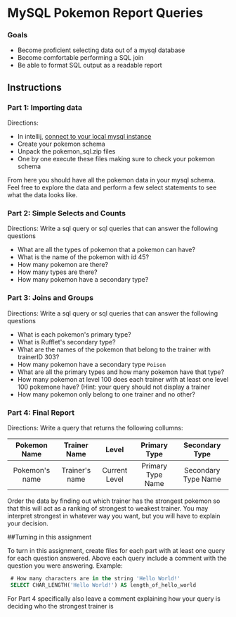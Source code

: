 # MySQL Pokemon Report Queries

### Goals
* Become proficient selecting data out of a mysql database
* Become comfortable performing a SQL join
* Be able to format SQL output as a readable report

## Instructions

### Part 1: Importing data
Directions:

* In intellij, [connect to your local mysql instance](https://www.jetbrains.com/help/idea/connecting-to-a-database.html#mysql)
* Create your pokemon schema
* Unpack the pokemon_sql.zip files
* One by one execute these files making sure to check your pokemon schema

From here you should have all the pokemon data in your mysql schema. Feel free to explore the data and perform a few select statements to see what the data looks like.

### Part 2: Simple Selects and Counts

Directions: Write a sql query or sql queries that can answer the following questions

* What are all the types of pokemon that a pokemon can have?
* What is the name of the pokemon with id 45?
* How many pokemon are there?
* How many types are there?
* How many pokemon have a secondary type?

### Part 3: Joins and Groups
Directions: Write a sql query or sql queries that can answer the following questions


* What is each pokemon's primary type?
* What is Rufflet's secondary type?
* What are the names of the pokemon that belong to the trainer with trainerID 303?
* How many pokemon have a secondary type `Poison`
* What are all the primary types and how many pokemon have that type?
* How many pokemon at level 100 does each trainer with at least one level 100 pokemone have? (Hint: your query should not display a trainer
* How many pokemon only belong to one trainer and no other?

### Part 4: Final Report

Directions: Write a query that returns the following collumns:

| Pokemon Name | Trainer Name | Level | Primary Type | Secondary Type |
|:------------:|:------------:|:-----:|:------------:|:--------------:|
| Pokemon's name| Trainer's name| Current Level| Primary Type Name| Secondary Type Name|

Order the data by finding out which trainer has the strongest pokemon so that this will act as a ranking of strongest to weakest trainer. You may interpret strongest in whatever way you want, but you will have to explain your decision.

##Turning in this assignment

To turn in this assignment, create files for each part with at least one query for each question answered. Above each query include a comment with the question you were answering.
Example: 

```SQL
 # How many characters are in the string 'Hello World!'
 SELECT CHAR_LENGTH('Hello World!') AS length_of_hello_world
```

For Part 4 specifically also leave a comment explaining how your query is deciding who the strongest trainer is
